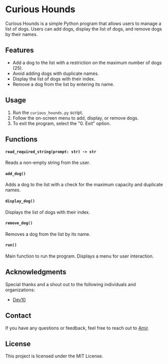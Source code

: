 # Curious Hounds

Curious Hounds is a simple Python program that allows users to manage a list of dogs. Users can add dogs, display the list of dogs, and remove dogs by their names.

## Features

- Add a dog to the list with a restriction on the maximum number of dogs (25).
- Avoid adding dogs with duplicate names.
- Display the list of dogs with their index.
- Remove a dog from the list by entering its name.

## Usage

1. Run the `curious_hounds.py` script.
2. Follow the on-screen menu to add, display, or remove dogs.
3. To exit the program, select the "0. Exit" option.

## Functions

#### `read_required_string(prompt: str) -> str`

Reads a non-empty string from the user.

#### `add_dog()`

Adds a dog to the list with a check for the maximum capacity and duplicate names.

#### `display_dog()`

Displays the list of dogs with their index.

#### `remove_dog()`

Removes a dog from the list by its name.

#### `run()`

Main function to run the program. Displays a menu for user interaction.

## Acknowledgments

Special thanks and a shout out to the following individuals and organizations:

- [Dev10](https://www.dev-10.com/)

## Contact

If you have any questions or feedback, feel free to reach out to [Amir](https://www.linkedin.com/in/amirhossein-olyaei/).

## License

This project is licensed under the MIT License.
